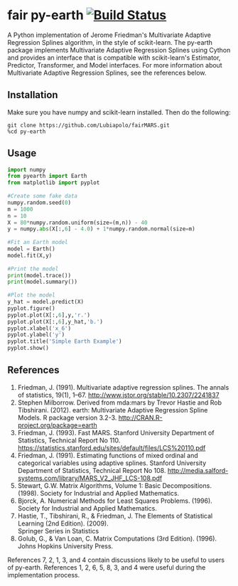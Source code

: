 fair py-earth [![Build Status](https://travis-ci.org/scikit-learn-contrib/py-earth.png?branch=master)](https://travis-ci.org/scikit-learn-contrib/py-earth?branch=master)
========

A Python implementation of Jerome Friedman's Multivariate Adaptive Regression Splines algorithm, 
in the style of scikit-learn. The py-earth package implements Multivariate Adaptive Regression Splines using Cython and provides an interface that is compatible with scikit-learn's Estimator, Predictor, Transformer, and Model interfaces.  For more information about 
Multivariate Adaptive Regression Splines, see the references below.


## Installation

Make sure you have numpy and scikit-learn installed.  Then do the following:

```
git clone https://github.com/Lubiapolo/fairMARS.git
%cd py-earth
```

## Usage
```python
import numpy
from pyearth import Earth
from matplotlib import pyplot
    
#Create some fake data
numpy.random.seed(0)
m = 1000
n = 10
X = 80*numpy.random.uniform(size=(m,n)) - 40
y = numpy.abs(X[:,6] - 4.0) + 1*numpy.random.normal(size=m)
    
#Fit an Earth model
model = Earth()
model.fit(X,y)
    
#Print the model
print(model.trace())
print(model.summary())
    
#Plot the model
y_hat = model.predict(X)
pyplot.figure()
pyplot.plot(X[:,6],y,'r.')
pyplot.plot(X[:,6],y_hat,'b.')
pyplot.xlabel('x_6')
pyplot.ylabel('y')
pyplot.title('Simple Earth Example')
pyplot.show()
 ```
 
 
## References

1. Friedman, J. (1991). Multivariate adaptive regression splines. The annals of statistics, 
   19(1), 1–67. http://www.jstor.org/stable/10.2307/2241837
2. Stephen Milborrow. Derived from mda:mars by Trevor Hastie and Rob Tibshirani.
   (2012). earth: Multivariate Adaptive Regression Spline Models. R package
   version 3.2-3. http://CRAN.R-project.org/package=earth
3. Friedman, J. (1993). Fast MARS. Stanford University Department of Statistics, Technical Report No 110. 
   https://statistics.stanford.edu/sites/default/files/LCS%20110.pdf
4. Friedman, J. (1991). Estimating functions of mixed ordinal and categorical variables using adaptive splines.
   Stanford University Department of Statistics, Technical Report No 108. 
   http://media.salford-systems.com/library/MARS_V2_JHF_LCS-108.pdf
5. Stewart, G.W. Matrix Algorithms, Volume 1: Basic Decompositions. (1998). Society for Industrial and Applied 
   Mathematics.
6. Bjorck, A. Numerical Methods for Least Squares Problems. (1996). Society for Industrial and Applied 
   Mathematics.
7. Hastie, T., Tibshirani, R., & Friedman, J. The Elements of Statistical Learning (2nd Edition). (2009).  
   Springer Series in Statistics
8. Golub, G., & Van Loan, C. Matrix Computations (3rd Edition). (1996). Johns Hopkins University Press.
   
References 7, 2, 1, 3, and 4 contain discussions likely to be useful to users of py-earth.  References 1, 2, 6, 5, 
8, 3, and 4 were useful during the implementation process.



   
